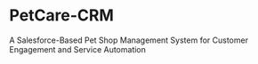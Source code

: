 # PetCare-CRM
A Salesforce-Based Pet Shop Management System for Customer Engagement and Service Automation
